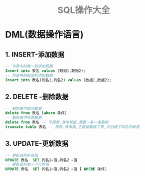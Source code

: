  <center><h1><b><font color='grey'>SQL操作大全</font></b></h1></center>

# DML(数据操作语言)

## 1. INSERT-添加数据

```sql
-- 为表中的每一列添加数据
Insert into 表名 values (数据1,数据2);
-- 为表中的指定列添加数据
Insert into 表名(列名1,列名2) values (数据1,数据2);
```

## 2. DELETE -删除数据

```sql
-- 删除表中部分数据
delete from 表名 [where 条件]
-- 删除表中所有数据
delete from 表名 -- 不推荐,效率较低,需要一条一条删除	
truncate table 表名 -- 推荐,效率高,它直接删除了表,并创建了同名的新表
```

## 3. UPDATE-更新数据

```sql
-- 更新该列所有值
UPDATE 表名  SET 列名1=值,列名2 =值
-- 更新该列某一个行的值
UPDATE 表名  SET 列名1=值,列名2 =值 [ WHERE 条件]
```



